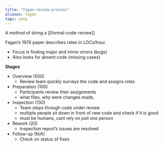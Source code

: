```yaml
---
title: "fagan-review-process"
aliases: fagan 
tags: seng
---
```


A method of doing a [[formal-code-review]]

Fagan’s 1976 paper describes rates in LOCs/hour.

- Focus is finding major and minor errors (bugs) 
- Also looks for absent code (missing cases)

**Stages**
- Overview (500) 
	- Review team quickly surveys the code and assigns roles 
- Preparation (100) 
	- Participants review their assignments 
	- what files, why were changes made, 
- Inspection (130) 
	- Team steps through code under review 
	- multiple people sit down in front of new code and check if it is good
	- must be humans, cant rely on just one person
- Rework (20) 
	- Inspection report’s issues are resolved 
- Follow-up (N/A) 
	- Check on status of fixes

